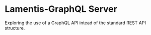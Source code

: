 # Lamentis-GraphQL Server
Exploring the use of a GraphQL API intead of the standard REST API structure.
